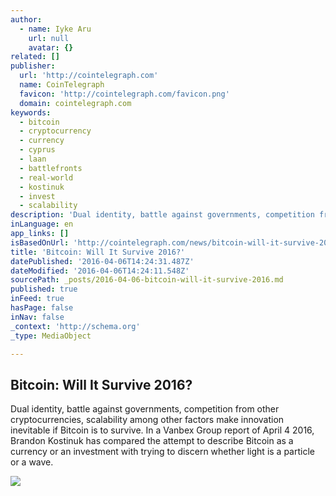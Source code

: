 ```yaml
---
author:
  - name: Iyke Aru
    url: null
    avatar: {}
related: []
publisher:
  url: 'http://cointelegraph.com'
  name: CoinTelegraph
  favicon: 'http://cointelegraph.com/favicon.png'
  domain: cointelegraph.com
keywords:
  - bitcoin
  - cryptocurrency
  - currency
  - cyprus
  - laan
  - battlefronts
  - real-world
  - kostinuk
  - invest
  - scalability
description: 'Dual identity, battle against governments, competition from other cryptocurrencies, scalability among other factors make innovation inevitable if Bitcoin is to survive. In a Vanbex Group report of April 4 2016, Brandon Kostinuk has compared the attempt to describe Bitcoin as a currency or an investment with trying to discern whether light is a particle or a wave.'
inLanguage: en
app_links: []
isBasedOnUrl: 'http://cointelegraph.com/news/bitcoin-will-it-survive-2016'
title: 'Bitcoin: Will It Survive 2016?'
datePublished: '2016-04-06T14:24:31.487Z'
dateModified: '2016-04-06T14:24:11.548Z'
sourcePath: _posts/2016-04-06-bitcoin-will-it-survive-2016.md
published: true
inFeed: true
hasPage: false
inNav: false
_context: 'http://schema.org'
_type: MediaObject

---
```

<article style=""><h1>Bitcoin: Will It Survive 2016?</h1><p>Dual identity, battle against governments, competition from other cryptocurrencies, scalability among other factors make innovation inevitable if Bitcoin is to survive. In a Vanbex Group report of April 4 2016, Brandon Kostinuk has compared the attempt to describe Bitcoin as a currency or an investment with trying to discern whether light is a particle or a wave.</p><img src="http://cointelegraph.com/images/725_aHR0cDovL2NvaW50ZWxlZ3JhcGguY29tL3N0b3JhZ2UvdXBsb2Fkcy92aWV3LzI4OTAyMGQ2YzNhNjExY2MyYzNiMDkxNmQwMmI1MTcyLmpwZw==.jpg" /></article>